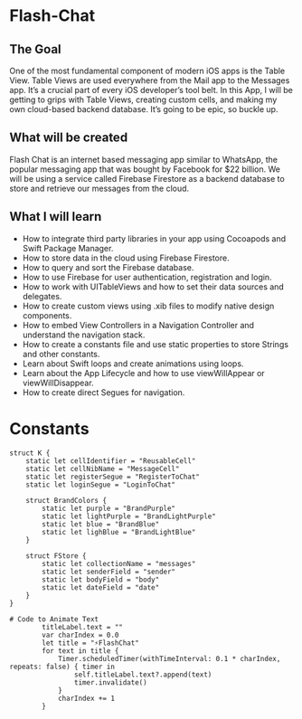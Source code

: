 # Flash-Chat

## The Goal

One of the most fundamental component of modern iOS apps is the Table View. Table Views are used everywhere from the Mail app to the Messages app. It’s a crucial part of every iOS developer’s tool belt. In this App, I will be getting to grips with Table Views, creating custom cells, and making my own cloud-based backend database. It’s going to be epic, so buckle up.

## What will be created

Flash Chat is an internet based messaging app similar to WhatsApp, the popular messaging app that was bought by Facebook for $22 billion. We will be using a service called Firebase Firestore as a backend database to store and retrieve our messages from the cloud. 

## What I will learn

* How to integrate third party libraries in your app using Cocoapods and Swift Package Manager.
* How to store data in the cloud using Firebase Firestore.
* How to query and sort the Firebase database.
* How to use Firebase for user authentication, registration and login.
* How to work with UITableViews and how to set their data sources and delegates.
* How to create custom views using .xib files to modify native design components.
* How to embed View Controllers in a Navigation Controller and understand the navigation stack.
* How to create a constants file and use static properties to store Strings and other constants.
* Learn about Swift loops and create animations using loops.
* Learn about the App Lifecycle and how to use viewWillAppear or viewWillDisappear.
* How to create direct Segues for navigation.


# Constants
```
struct K {
    static let cellIdentifier = "ReusableCell"
    static let cellNibName = "MessageCell"
    static let registerSegue = "RegisterToChat"
    static let loginSegue = "LoginToChat"
    
    struct BrandColors {
        static let purple = "BrandPurple"
        static let lightPurple = "BrandLightPurple"
        static let blue = "BrandBlue"
        static let lighBlue = "BrandLightBlue"
    }
    
    struct FStore {
        static let collectionName = "messages"
        static let senderField = "sender"
        static let bodyField = "body"
        static let dateField = "date"
    }
}

```

```
# Code to Animate Text
        titleLabel.text = ""
        var charIndex = 0.0
        let title = "⚡️FlashChat"
        for text in title {
            Timer.scheduledTimer(withTimeInterval: 0.1 * charIndex, repeats: false) { timer in
                self.titleLabel.text?.append(text)
                timer.invalidate()
            }
            charIndex += 1
        }
```
